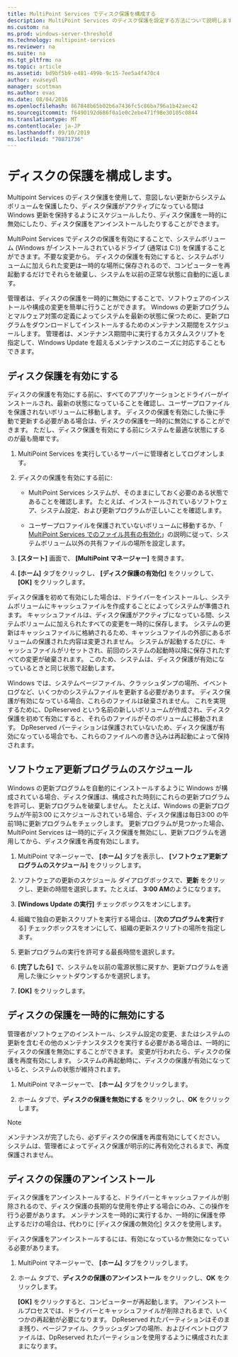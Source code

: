 ```yaml
---
title: MultiPoint Services でディスク保護を構成する
description: MultiPoint Services のディスク保護を設定する方法について説明します。
ms.custom: na
ms.prod: windows-server-threshold
ms.technology: multipoint-services
ms.reviewer: na
ms.suite: na
ms.tgt_pltfrm: na
ms.topic: article
ms.assetid: bd9bf5b9-e481-499b-9c15-7ee5a4f470c4
author: evaseydl
manager: scottman
ms.author: evas
ms.date: 08/04/2016
ms.openlocfilehash: 867848b65b02b6a7436fc5c86ba796a1b42aec42
ms.sourcegitcommit: f6490192d686f0a1e0c2ebe471f98e30105c0844
ms.translationtype: MT
ms.contentlocale: ja-JP
ms.lasthandoff: 09/10/2019
ms.locfileid: "70871736"
---
```

# <a name="configure-disk-protection"></a>ディスクの保護を構成します。
Multipoint Services のディスク保護を使用して、意図しない更新からシステムボリュームを保護したり、ディスク保護がアクティブになっている間は Windows 更新を保持するようにスケジュールしたり、ディスク保護を一時的に無効にしたり、ディスク保護をアンインストールしたりすることができます。  
  
MultiPoint Services でディスクの保護を有効にすることで、システムボリューム (Windows がインストールされているドライブ (通常は C:)) を保護することができます。不要な変更から。 ディスクの保護を有効にすると、システムボリュームに加えられた変更は一時的な場所に保存されるので、コンピューターを再起動するだけでそれらを破棄し、システムを以前の正常な状態に自動的に返します。  
  
管理者は、ディスクの保護を一時的に無効にすることで、ソフトウェアのインストールや構成の変更を簡単に行うことができます。 Windows の更新プログラムとマルウェア対策の定義によってシステムを最新の状態に保つために、更新プログラムをダウンロードしてインストールするためのメンテナンス期間をスケジュールします。 管理者は、メンテナンス期間中に実行するカスタムスクリプトを指定して、Windows Update を超えるメンテナンスのニーズに対応することもできます。  
  
## <a name="enable-disk-protection"></a>ディスク保護を有効にする  
ディスクの保護を有効にする前に、すべてのアプリケーションとドライバーがインストールされ、最新の状態になっていることを確認し、ユーザープロファイルを保護されないボリュームに移動します。 ディスクの保護を有効にした後に手動で更新する必要がある場合は、ディスクの保護を一時的に無効にすることができます。 ただし、ディスク保護を有効にする前にシステムを最適な状態にするのが最も簡単です。  
  
 
1.  MultiPoint Services を実行しているサーバーに管理者としてログオンします。  
  
2.  ディスクの保護を有効にする前に:  
  
    -   MultiPoint Services システムが、そのままにしておく必要のある状態であることを確認します。 たとえば、インストールされているソフトウェア、システム設定、および更新プログラムが正しいことを確認します。  
  
    -   ユーザープロファイルを保護されていないボリュームに移動するか、「 [MultiPoint Services でのファイル共有の有効化](Enable-file-sharing-in-MultiPoint-services.md)」の説明に従って、システムボリューム以外の共有ファイルの場所を設定します。  
  
3.  **[スタート]** 画面で、 **[MultiPoint マネージャー]** を開きます。  
  
4.  **[ホーム]** タブをクリックし、 **[ディスク保護の有効化]** をクリックして、 **[OK]** をクリックします。  
  
ディスク保護を初めて有効にした場合は、ドライバーをインストールし、システムボリュームにキャッシュファイルを作成することによってシステムが準備されます。 キャッシュファイルは、ディスク保護がアクティブになっている間、システムボリュームに加えられたすべての変更を一時的に保存します。 システムの更新はキャッシュファイルに格納されるため、キャッシュファイルの外部にあるボリュームの保護された内容は変更されません。 システムが起動するたびに、キャッシュファイルがリセットされ、前回のシステムの起動時以降に保存されたすべての変更が破棄されます。 このため、システムは、ディスク保護が有効になっているときと同じ状態で起動します。  
  
Windows では、システムページファイル、クラッシュダンプの場所、イベントログなど、いくつかのシステムファイルを更新する必要があります。 ディスク保護が有効になっている場合、これらのファイルは破棄されません。 これを実現するために、DpReserved という名前の新しいボリュームが作成され、ディスク保護を初めて有効にすると、それらのファイルがそのボリュームに移動されます。 DpReserved パーティションは保護されていないため、ディスク保護が有効になっている場合でも、これらのファイルへの書き込みは再起動によって保持されます。  
  
## <a name="schedule-software-updates"></a>ソフトウェア更新プログラムのスケジュール  
Windows の更新プログラムを自動的にインストールするように Windows が構成されている場合、ディスク保護は、構成された時刻にこれらの更新プログラムを許可し、更新プログラムを破棄しません。 たとえば、Windows の更新プログラムが午前3:00 にスケジュールされている場合、ディスク保護は毎日3:00 の午前1時に更新プログラムをチェックします。 更新プログラムが見つかった場合、MultiPoint Services は一時的にディスク保護を無効にし、更新プログラムを適用してから、ディスク保護を再度有効にします。  
   
1.  MultiPoint マネージャーで、 **[ホーム]** タブを表示し、 **[ソフトウェア更新プログラムのスケジュール]** をクリックします。  
  
2.  ソフトウェアの更新のスケジュール ダイアログボックスで、**更新** をクリックし、更新の時間を選択します。たとえば、 **3:00 AM**のようになります。  
  
3.  **[Windows Update の実行]** チェックボックスをオンにします。  
  
4.  組織で独自の更新スクリプトを実行する場合は、[**次のプログラムを実行**する] チェックボックスをオンにして、組織の更新スクリプトの場所を指定します。  
  
5.  更新プログラムの実行を許可する最長時間を選択します。  
  
6.  **[完了したら]** で、システムを以前の電源状態に戻すか、更新プログラムを適用した後にシャットダウンするかを選択します。  
  
7.  **[OK]** をクリックします。  
  
## <a name="temporarily-disable-disk-protection"></a>ディスクの保護を一時的に無効にする  
管理者がソフトウェアのインストール、システム設定の変更、またはシステムの更新を含むその他のメンテナンスタスクを実行する必要がある場合は、一時的にディスクの保護を無効にすることができます。 変更が行われたら、ディスクの保護を再度有効にします。 システムの再起動時に、ディスクの保護が有効になっていると、システムの状態が維持されます。  
    
1.  MultiPoint マネージャーで、 **[ホーム]** タブをクリックします。  
  
2.  ホーム タブで、**ディスクの保護を無効にする** をクリックし、**OK** をクリックします。  
  
> [!NOTE]  
> メンテナンスが完了したら、必ずディスクの保護を再度有効にしてください。 システムは、管理者によってディスク保護が明示的に再有効化されるまで、再度保護されません。  
  
## <a name="uninstall-disk-protection"></a>ディスクの保護のアンインストール  
ディスク保護をアンインストールすると、ドライバーとキャッシュファイルが削除されるので、ディスク保護の長期的な使用を停止する場合にのみ、この操作を行う必要があります。 メンテナンスを一時的に実行するか、一時的に保護を停止するだけの場合は、代わりに [ディスク保護の無効化] タスクを使用します。  
  
ディスク保護をアンインストールするには、有効になっているか無効になっている必要があります。  
   
1.  MultiPoint マネージャーで、 **[ホーム]** タブをクリックします。  
  
2.  ホーム タブで、**ディスクの保護のアンインストール** をクリックし、**OK** をクリックします。  
  
    **[OK]** をクリックすると、コンピューターが再起動します。 アンインストールプロセスでは、ドライバーとキャッシュファイルが削除されるまで、いくつかの再起動が必要になります。 DpReserved れたパーティションはそのまま残り、ページファイル、クラッシュダンプの場所、およびイベントログファイルは、DpReserved れたパーティションを使用するように構成されたままになります。